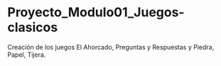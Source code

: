 # Proyecto_Modulo01_Juegos-clasicos
Creación de los juegos El Ahorcado, Preguntas y Respuestas y Piedra, Papel, Tijera.
